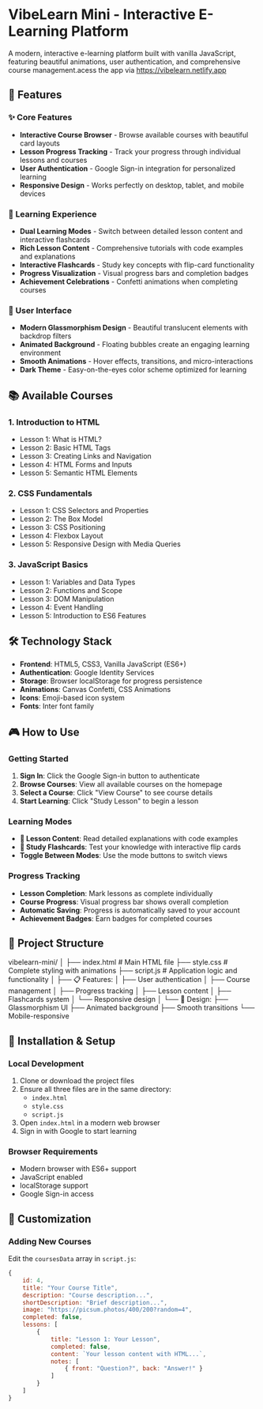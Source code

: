 # VibeLearn Mini - Interactive E-Learning Platform

A modern, interactive e-learning platform built with vanilla JavaScript, featuring beautiful animations, user authentication, and comprehensive course management.acess the app via 
https://vibelearn.netlify.app


## 🚀 Features

### ✨ Core Features
- **Interactive Course Browser** - Browse available courses with beautiful card layouts
- **Lesson Progress Tracking** - Track your progress through individual lessons and courses
- **User Authentication** - Google Sign-in integration for personalized learning
- **Responsive Design** - Works perfectly on desktop, tablet, and mobile devices

### 🎯 Learning Experience
- **Dual Learning Modes** - Switch between detailed lesson content and interactive flashcards
- **Rich Lesson Content** - Comprehensive tutorials with code examples and explanations
- **Interactive Flashcards** - Study key concepts with flip-card functionality
- **Progress Visualization** - Visual progress bars and completion badges
- **Achievement Celebrations** - Confetti animations when completing courses

### 🎨 User Interface
- **Modern Glassmorphism Design** - Beautiful translucent elements with backdrop filters
- **Animated Background** - Floating bubbles create an engaging learning environment
- **Smooth Animations** - Hover effects, transitions, and micro-interactions
- **Dark Theme** - Easy-on-the-eyes color scheme optimized for learning

## 📚 Available Courses

### 1. Introduction to HTML
- Lesson 1: What is HTML?
- Lesson 2: Basic HTML Tags
- Lesson 3: Creating Links and Navigation
- Lesson 4: HTML Forms and Inputs
- Lesson 5: Semantic HTML Elements

### 2. CSS Fundamentals
- Lesson 1: CSS Selectors and Properties
- Lesson 2: The Box Model
- Lesson 3: CSS Positioning
- Lesson 4: Flexbox Layout
- Lesson 5: Responsive Design with Media Queries

### 3. JavaScript Basics
- Lesson 1: Variables and Data Types
- Lesson 2: Functions and Scope
- Lesson 3: DOM Manipulation
- Lesson 4: Event Handling
- Lesson 5: Introduction to ES6 Features

## 🛠️ Technology Stack

- **Frontend**: HTML5, CSS3, Vanilla JavaScript (ES6+)
- **Authentication**: Google Identity Services
- **Storage**: Browser localStorage for progress persistence
- **Animations**: Canvas Confetti, CSS Animations
- **Icons**: Emoji-based icon system
- **Fonts**: Inter font family

## 🎮 How to Use

### Getting Started
1. **Sign In**: Click the Google Sign-in button to authenticate
2. **Browse Courses**: View all available courses on the homepage
3. **Select a Course**: Click "View Course" to see course details
4. **Start Learning**: Click "Study Lesson" to begin a lesson

### Learning Modes
- **📖 Lesson Content**: Read detailed explanations with code examples
- **🎴 Study Flashcards**: Test your knowledge with interactive flip cards
- **Toggle Between Modes**: Use the mode buttons to switch views

### Progress Tracking
- **Lesson Completion**: Mark lessons as complete individually
- **Course Progress**: Visual progress bar shows overall completion
- **Automatic Saving**: Progress is automatically saved to your account
- **Achievement Badges**: Earn badges for completed courses

## 📁 Project Structure
vibelearn-mini/
│
├── index.html          # Main HTML file
├── style.css           # Complete styling with animations
├── script.js           # Application logic and functionality
│
├── 📋 Features:
│   ├── User authentication
│   ├── Course management
│   ├── Progress tracking
│   ├── Lesson content
│   ├── Flashcards system
│   └── Responsive design
│
└── 🎨 Design:
    ├── Glassmorphism UI
    ├── Animated background
    ├── Smooth transitions
    └── Mobile-responsive
    
## 🚀 Installation & Setup

### Local Development
1. Clone or download the project files
2. Ensure all three files are in the same directory:
   - `index.html`
   - `style.css` 
   - `script.js`
3. Open `index.html` in a modern web browser
4. Sign in with Google to start learning

### Browser Requirements
- Modern browser with ES6+ support
- JavaScript enabled
- localStorage support
- Google Sign-in access

## 🔧 Customization

### Adding New Courses
Edit the `coursesData` array in `script.js`:

```javascript
{
    id: 4,
    title: "Your Course Title",
    description: "Course description...",
    shortDescription: "Brief description...",
    image: "https://picsum.photos/400/200?random=4",
    completed: false,
    lessons: [
        {
            title: "Lesson 1: Your Lesson",
            completed: false,
            content: `Your lesson content with HTML...`,
            notes: [
                { front: "Question?", back: "Answer!" }
            ]
        }
    ]
}
